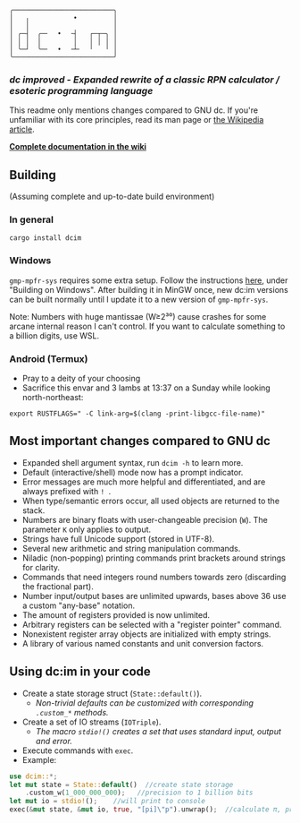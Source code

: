 ```
╭─────────────────────────╮
│   ╷           •         │
│   │                     │
│ ╭─┤  ╭─╴  •  ╶┤   ┌─┬─╮ │
│ │ │  │        │   │ │ │ │
│ ╰─┘  ╰─╴  •  ╶┴╴  ╵   ╵ │
╰─────────────────────────╯
```
### *dc improved - Expanded rewrite of a classic RPN calculator / esoteric programming language*

This readme only mentions changes compared to GNU dc. If you're unfamiliar with its core principles, read its man page or [the Wikipedia article](https://en.wikipedia.org/wiki/dc_(computer_program)).

[**Complete documentation in the wiki**](https://github.com/43615/dcim/wiki)

## Building
(Assuming complete and up-to-date build environment)

### In general
```
cargo install dcim
```

### Windows
`gmp-mpfr-sys` requires some extra setup. Follow the instructions [here](https://crates.io/crates/gmp-mpfr-sys), under "Building on Windows". After building it in MinGW once, new dc:im versions can be built normally until I update it to a new version of `gmp-mpfr-sys`.

Note: Numbers with huge mantissae (W≥2³⁰) cause crashes for some arcane internal reason I can't control. If you want to calculate something to a billion digits, use WSL.

### Android (Termux)
- Pray to a deity of your choosing
- Sacrifice this envar and 3 lambs at 13:37 on a Sunday while looking north-northeast:
```
export RUSTFLAGS=" -C link-arg=$(clang -print-libgcc-file-name)"
```

## Most important changes compared to GNU dc
- Expanded shell argument syntax, run `dcim -h` to learn more.
- Default (interactive/shell) mode now has a prompt indicator.
- Error messages are much more helpful and differentiated, and are always prefixed with `! `.
- When type/semantic errors occur, all used objects are returned to the stack.
- Numbers are binary floats with user-changeable precision (`W`). The parameter `K` only applies to output.
- Strings have full Unicode support (stored in UTF-8).
- Several new arithmetic and string manipulation commands.
- Niladic (non-popping) printing commands print brackets around strings for clarity.
- Commands that need integers round numbers towards zero (discarding the fractional part).
- Number input/output bases are unlimited upwards, bases above 36 use a custom "any-base" notation.
- The amount of registers provided is now unlimited.
- Arbitrary registers can be selected with a "register pointer" command.
- Nonexistent register array objects are initialized with empty strings.
- A library of various named constants and unit conversion factors.

## Using dc:im in your code
- Create a state storage struct (`State::default()`).
  - *Non-trivial defaults can be customized with corresponding `.custom_*` methods.*
- Create a set of IO streams (`IOTriple`).
  - *The macro `stdio!()` creates a set that uses standard input, output and error.* 
- Execute commands with `exec`.
- Example:
```rust
use dcim::*;
let mut state = State::default()  //create state storage
    .custom_w(1_000_000_000);   //precision to 1 billion bits
let mut io = stdio!();    //will print to console
exec(&mut state, &mut io, true, "[pi]\"p").unwrap();  //calculate π, print
```